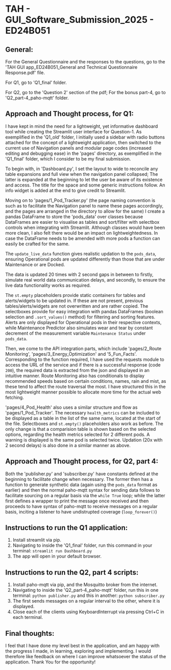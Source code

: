 # TAH - GUI_Software_Submission_2025 - ED24B051

## General:

For the General Questionnaire and the responses to the questions, go to the 'TAH GUI app_ED24B051_General and Technical Questionnaire Response.pdf' file.

For Q1, go to 'Q1_final' folder.

For Q2, go to the 'Question 2' section of the pdf; For the bonus part-4, go to 'Q2_part-4_paho-mqtt' folder.

## Approach and Thought process, for Q1:

I have kept in mind the need for a lightweight, yet informative dashboard tool while creating the Streamlit user interface for Question-1. As exemplified in the 'Q1_old' folder, I initially used a sidebar with radio buttons attached for the concept of a lightweight application, then switched to the current use of Navigation panels and modular page codes (increased editing and debugging ease) in the 'pages' directory, as exemplified in the 'Q1_final' folder, which I consider to be my final submission.

To begin with, in 'Dashboard.py', I set the layout to wide to reconcile any table expansions and full view when the navigation panel collapsed; The latter is expanded at the beginning to let the user be aware of its existence and access. The title for the space and some generic instructions follow. An info widget is added at the end to give credit to Streamlit.

Moving on to 'pages/1_Pod_Tracker.py' (the page naming convention is such as to facilitate the Navigation panel to name these pages accordingly, and the pages are arranged in the directory to allow for the same) I create a pandas DataFrame to store the 'pods_data' over classes because DataFrames are easier to visualise as tables and sort/filter with selectbox controls when integrating with Streamlit. Although classes would have been more clean, I also felt there would be an impact on lightweightedness. In case the DataFrame needs to be amended with more pods a function can easily be crafted for the same.

The ```update_live_data``` function gives realistic updation to the ```pods_data```, ensuring Operational pods are updated differently than those that are under Maintenance or are Docked.

The data is updated 20 times with 2 second gaps in between to firstly, simulate real world data communication delays, and secondly, to ensure the live data functionality works as required.

The ```st.empty``` placeholders provide static containers for tables and alerts/widgets to be updated in. If these are not present, previous tables/alerts/widgets are not overwritten and are rather copied. The selectboxes provide for easy integration with pandas DataFrames (boolean selection and ```.sort_values()``` method) for filtering and sorting features. Alerts are only displayed for Operational pods in their respective contexts, while Maintenance Predictor also simulates wear and tear by constant decrement of the measurement variable ```Maintenance Status``` under ```pods_data```.

Then, we come to the API integration parts, which include 'pages/2_Route Monitoring', 'pages/3_Energy_Optimization' and '5_Fun_Facts'. Corresponding to the function required, I have used the requests module to access the URL of the service and if there is a successful response (code ```200```), the required data is extracted from the json and displayed in an intuitive manner. Route Monitoring also has conditionals to display recommended speeds based on certain conditions, names, rain and mist, as these tend to affect the route traversal the most. I have structured this in the most lightweight manner possible to allocate more time for the actual web fetching.

'pages/4_Pod_Health' also uses a similar structure and flow as 'pages/1_Pod_Tracker'. The necessary ```health_metrics``` can be included to be displayed as a table in the list of the same name, located at the start of the file. Selectboxes and ```st.empty()``` placeholders also work as before. The only change is that a comparision table is shown based on the selected options, regarding the health metrics selected for 2 different pods. A warning is displayed is the same pod is selected twice. Updation (20x with 2 second delays) is also done in a similar manner as above.

## Approach and Thought process, for Q2, part 4:

Both the 'publisher.py' and 'subscriber.py' have constants defined at the beginning to facilitate change when necessary. The former then has a function to generate synthetic data (again using the ```pods_data``` format as earlier) and then the normal paho-mqtt syntax for sending data follows to facilitate sourcing on a regular basis via the ```while True``` loop; while the latter first defines a wrapper to print the message once received and then proceeds to have syntax of paho-mqtt to receive messages on a regular basis, inciting a listener to have undistrupted coverage (```loop_forever()```)

## Instructions to run the Q1 application:

1) Install streamlit via pip.
2) Navigating to inside the 'Q1_final' folder, run this command in your terminal: ```streamlit run Dashboard.py```
3) The app will open in your default browser.

## Instructions to run the Q2, part 4 scripts:

1) Install paho-mqtt via pip, and the Mosquitto broker from the internet.
2) Navigating to inside the 'Q2_part-4_paho-mqtt' folder, run this in one terminal: ```python publisher.py``` and this in another: ```python subscriber.py```
3) The first sends messages on a regular interval to the other, where it is displayed.
4) Close each of the clients using KeyboardInterrupt via pressing Ctrl+C in each terminal.


## Final thoughts:

I feel that I have done my level best in the application, and am happy with the progress I made, in learning, exploring and implementing. I would therefore like feedback on where I can improve whatsoever the status of the application. Thank You for the opportunity!
